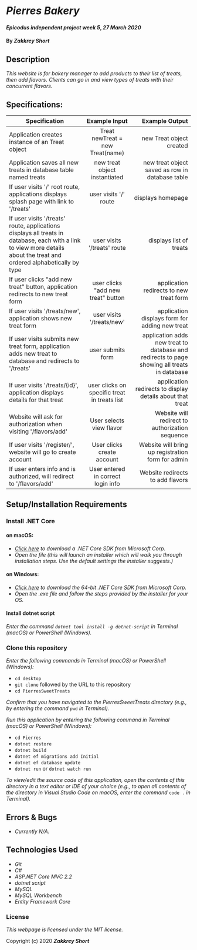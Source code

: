 # _Pierres Bakery_

#### _Epicodus independent project week 5_, _27 March 2020_

#### By _**Zakkrey Short**_

## Description

_This website is for bakery manager to add products to their list of treats, then add flavors. Clients can go in and view types of treats with their concurrent flavors._

## Specifications: 

| Specification | Example Input | Example Output |
| ------------- |:-------------:| -------------------:|
| Application creates instance of an Treat object | Treat newTreat = new Treat(name) | new Treat object created |
| Application saves all new treats in database table named treats | new treat object instantiated | new treat object saved as row in database table |
| If user visits '/' root route, applications displays splash page with link to '/treats' | user visits '/' route | displays homepage |
| If user visits '/treats' route, applications displays all treats in database, each with a link to view more details about the treat and ordered alphabetically by type | user visits '/treats' route | displays list of treats |
| If user clicks "add new treat" button, application redirects to new treat form | user clicks "add new treat" button | application redirects to new treat form |
| If user visits '/treats/new', application shows new treat form | user visits '/treats/new' | application displays form for adding new treat |
| If user visits submits new treat form, application adds new treat to database and redirects to '/treats' | user submits form | application adds new treat to database and redirects to page showing all treats in database |
| If user visits '/treats/{id}', application displays details for that treat | user clicks on specific treat in treats list | application redirects to display details about that treat |
| Website will ask for authorization when visiting '/flavors/add' | User selects view flavor | Website will redirect to authorization sequence |
| If user visits '/register/', website will go to create account|User clicks create account  | Website will bring up registration form for admin |
| If user enters info and is authorized, will redirect to '/flavors/add'| User entered in correct login info | Website redirects to add flavors |
## Setup/Installation Requirements

### Install .NET Core

#### on macOS:
* _[Click here](https://dotnet.microsoft.com/download/thank-you/dotnet-sdk-2.2.106-macos-x64-installer) to download a .NET Core SDK from Microsoft Corp._
* _Open the file (this will launch an installer which will walk you through installation steps. Use the default settings the installer suggests.)_

#### on Windows:
* _[Click here](https://dotnet.microsoft.com/download/thank-you/dotnet-sdk-2.2.203-windows-x64-installer) to download the 64-bit .NET Core SDK from Microsoft Corp._
* _Open the .exe file and follow the steps provided by the installer for your OS._

#### Install dotnet script
_Enter the command ``dotnet tool install -g dotnet-script`` in Terminal (macOS) or PowerShell (Windows)._

### Clone this repository

_Enter the following commands in Terminal (macOS) or PowerShell (Windows):_
* ``cd desktop``
* ``git clone`` followed by the URL to this repository
* ``cd PierresSweetTreats``

_Confirm that you have navigated to the PierresSweetTreats directory (e.g., by entering the command_ ``pwd`` _in Terminal)._

_Run this application by entering the following command in Terminal (macOS) or PowerShell (Windows):_
* ``cd Pierres``
* ``dotnet restore``
* ``dotnet build``
* ``dotnet ef migrations add Initial``
* ``dotnet ef database update``
* ``dotnet run`` or ``dotnet watch run``

_To view/edit the source code of this application, open the contents of this directory in a text editor or IDE of your choice (e.g., to open all contents of the directory in Visual Studio Code on macOS, enter the command_ ``code .`` _in Terminal)._

## Errors & Bugs
* _Currently N/A._

## Technologies Used
* _Git_
* _C#_
* _ASP.NET Core MVC 2.2_
* _dotnet script_
* _MySQL_
* _MySQL Workbench_
* _Entity Framework Core_

### License

*This webpage is licensed under the MIT license.*

Copyright (c) 2020 **_Zakkrey Short_**